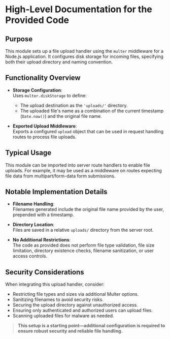 # High-Level Documentation for the Provided Code

## Purpose

This module sets up a file upload handler using the `multer` middleware for a Node.js application. It configures disk storage for incoming files, specifying both their upload directory and naming convention.

## Functionality Overview

- **Storage Configuration**:  
  Uses `multer.diskStorage` to define:
  - The upload destination as the `'uploads/'` directory.
  - The uploaded file's name as a combination of the current timestamp (`Date.now()`) and the original file name.

- **Exported Upload Middleware**:  
  Exports a configured `upload` object that can be used in request handling routes to process file uploads.

## Typical Usage

This module can be imported into server route handlers to enable file uploads. For example, it may be used as a middleware on routes expecting file data from multipart/form-data form submissions.

## Notable Implementation Details

- **Filename Handling**:  
  Filenames generated include the original file name provided by the user, prepended with a timestamp.
  
- **Directory Location**:  
  Files are saved in a relative `uploads/` directory from the server root.

- **No Additional Restrictions**:  
  The code as provided does not perform file type validation, file size limitation, directory existence checks, filename sanitization, or user access controls.

## Security Considerations

When integrating this upload handler, consider:
- Restricting file types and sizes via additional Multer options.
- Sanitizing filenames to avoid security risks.
- Securing the upload directory against unauthorized access.
- Ensuring only authenticated and authorized users can upload files.
- Scanning uploaded files for malware as needed.

> **This setup is a starting point—additional configuration is required to ensure robust security and reliable file handling.**